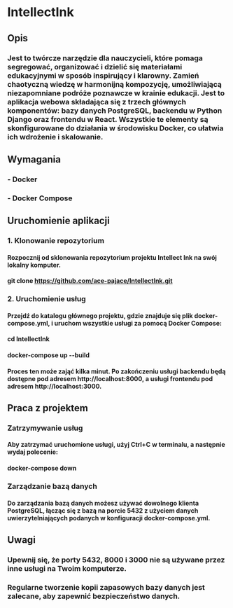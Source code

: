 # IntellectInk

## Opis
### Jest to twórcze narzędzie dla nauczycieli, które pomaga segregować, organizować i dzielić się materiałami edukacyjnymi w sposób inspirujący i klarowny. Zamień chaotyczną wiedzę w harmonijną kompozycję, umożliwiającą niezapomniane podróże poznawcze w krainie edukacji. Jest to aplikacja webowa składająca się z trzech głównych komponentów: bazy danych PostgreSQL, backendu w Python Django oraz frontendu w React. Wszystkie te elementy są skonfigurowane do działania w środowisku Docker, co ułatwia ich wdrożenie i skalowanie.

## Wymagania
### - Docker
### - Docker Compose

## Uruchomienie aplikacji
### 1. Klonowanie repozytorium

#### Rozpocznij od sklonowania repozytorium projektu Intellect Ink na swój lokalny komputer.

#### git clone https://github.com/ace-pajace/IntellectInk.git

### 2. Uruchomienie usług

#### Przejdź do katalogu głównego projektu, gdzie znajduje się plik docker-compose.yml, i uruchom wszystkie usługi za pomocą Docker Compose:

#### cd IntellectInk 
#### docker-compose up --build

#### Proces ten może zająć kilka minut. Po zakończeniu usługi backendu będą dostępne pod adresem http://localhost:8000, a usługi frontendu pod adresem http://localhost:3000.

## Praca z projektem
### Zatrzymywanie usług

#### Aby zatrzymać uruchomione usługi, użyj Ctrl+C w terminalu, a następnie wydaj polecenie:

#### docker-compose down

### Zarządzanie bazą danych

#### Do zarządzania bazą danych możesz używać dowolnego klienta PostgreSQL, łącząc się z bazą na porcie 5432 z użyciem danych uwierzytelniających podanych w konfiguracji docker-compose.yml.

## Uwagi
### Upewnij się, że porty 5432, 8000 i 3000 nie są używane przez inne usługi na Twoim komputerze.
### Regularne tworzenie kopii zapasowych bazy danych jest zalecane, aby zapewnić bezpieczeństwo danych.
